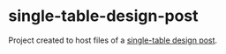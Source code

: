 # single-table-design-post

Project created to host files of a [single-table design post](https://medium.com/@luanrubensf/modeling-a-service-using-the-single-table-design-in-dynamodb-631e459fd06e).
